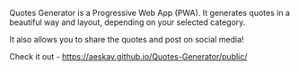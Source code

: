 Quotes Generator is a Progressive Web App (PWA). It generates quotes in a beautiful way and layout, depending on your selected category.

It also allows you to share the quotes and post on social media!

Check it out - https://aeskay.github.io/Quotes-Generator/public/
